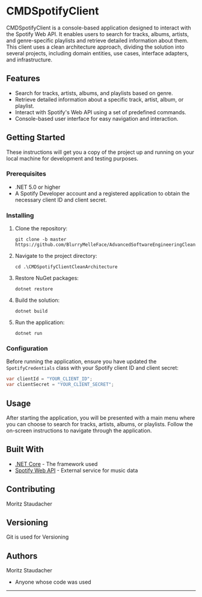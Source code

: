 # CMDSpotifyClient

CMDSpotifyClient is a console-based application designed to interact with the Spotify Web API. It enables users to search for tracks, albums, artists, and genre-specific playlists and retrieve detailed information about them. This client uses a clean architecture approach, dividing the solution into several projects, including domain entities, use cases, interface adapters, and infrastructure.

## Features

- Search for tracks, artists, albums, and playlists based on genre.
- Retrieve detailed information about a specific track, artist, album, or playlist.
- Interact with Spotify's Web API using a set of predefined commands.
- Console-based user interface for easy navigation and interaction.

## Getting Started

These instructions will get you a copy of the project up and running on your local machine for development and testing purposes.

### Prerequisites

- .NET 5.0 or higher
- A Spotify Developer account and a registered application to obtain the necessary client ID and client secret.

### Installing

1. Clone the repository:
   ```
   git clone -b master https://github.com/BlurryMelleFace/AdvancedSoftwareEngineeringClean.git
   ```
2. Navigate to the project directory:
   ```
   cd .\CMDSpotifyClientCleanArchitecture
   ```
3. Restore NuGet packages:
   ```
   dotnet restore
   ```
4. Build the solution:
   ```
   dotnet build
   ```
5. Run the application:
   ```
   dotnet run
   ```

### Configuration

Before running the application, ensure you have updated the `SpotifyCredentials` class with your Spotify client ID and client secret:

```csharp
var clientId = "YOUR_CLIENT_ID";
var clientSecret = "YOUR_CLIENT_SECRET";
```

## Usage

After starting the application, you will be presented with a main menu where you can choose to search for tracks, artists, albums, or playlists. Follow the on-screen instructions to navigate through the application.

## Built With

- [.NET Core](https://dotnet.microsoft.com/) - The framework used
- [Spotify Web API](https://developer.spotify.com/documentation/web-api/) - External service for music data

## Contributing

Moritz Staudacher

## Versioning

Git is used for Versioning

## Authors

Moritz Staudacher
- Anyone whose code was used

---
